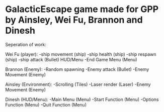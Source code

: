 # GalacticEscape game made for GPP by Ainsley, Wei Fu, Brannon and Dinesh

Seperation of work:

  Wei Fu (player):
-ship movement 	(ship)
-ship health		(ship)
-ship respawn		(ship)
-ship attack 		(Bullet)
HUD/Menu
-End Game Menu	(Menu)

  Brannon (Enemy):
-Random spawning
-Enemy attack 	(Bullet)
-Enemy Movement	(Enemy)

Ainsley (Environment):
-Scrolling			(Tiles)
-Laser render		(Laser)
-Enemy Movement (Enemy)

  Dinesh (HUD/Menu):
-Main Menu	(Menu)
-Start Function (Menu)
-Options Function (Menu)
-Quit Function	(Menu)
